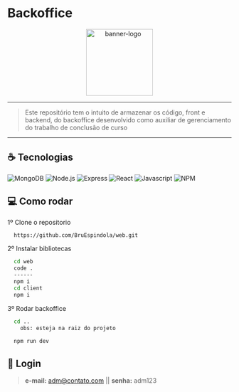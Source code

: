 # Backoffice

<div align="center">
    <img src="https://img-premium.flaticon.com/png/512/2003/premium/2003338.png?token=exp=1630112218~hmac=349c44c64df148f2d1c6519809da3736" alt="banner-logo" width="150">
    <hr>
</div>

> Este repositório tem o intuito de armazenar os código, front e backend, do backoffice desenvolvido como auxiliar de gerenciamento do trabalho de conclusão de curso

<hr>

## ☕ Tecnologias

![MongoDB](https://img.shields.io/badge/MongoDB-4EA94B?style=for-the-badge&logo=mongodb&logoColor=white)
![Node.js](https://img.shields.io/badge/Node.js-339933?style=for-the-badge&logo=nodedotjs&logoColor=white)
![Express](https://img.shields.io/badge/Express.js-000000?style=for-the-badge&logo=express&logoColor=white)
![React](https://img.shields.io/badge/React-20232A?style=for-the-badge&logo=react&logoColor=61DAFB)
![Javascript](https://img.shields.io/badge/JavaScript-F7DF1E?style=for-the-badge&logo=javascript&logoColor=black)
![NPM](https://img.shields.io/badge/npm-CB3837?style=for-the-badge&logo=npm&logoColor=white)


## :computer: Como rodar

1º Clone o repositorio
```bash
  https://github.com/BruEspindola/web.git
```
2º Instalar bibliotecas
```bash
  cd web
  code .
  ------
  npm i
  cd client
  npm i
```
3º Rodar backoffice
```bash
  cd .. 
    obs: esteja na raiz do projeto
    
  npm run dev
```

## :bug: Login

> **e-mail:** adm@contato.com   ||
> **senha:** adm123
